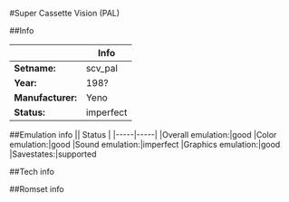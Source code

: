 #Super Cassette Vision (PAL)

##Info

||Info|
|-----|-----|
|**Setname:**|scv_pal
|**Year:**|198?
|**Manufacturer:**|Yeno
|**Status:**|imperfect

##Emulation info
|| Status |
|-----|-----|
|Overall emulation:|good
|Color emulation:|good
|Sound emulation:|imperfect
|Graphics emulation:|good
|Savestates:|supported

##Tech info

##Romset info

<!--- START OF EDITED COMMENT DO NOT TOUCH TEXT ABOVE-->
